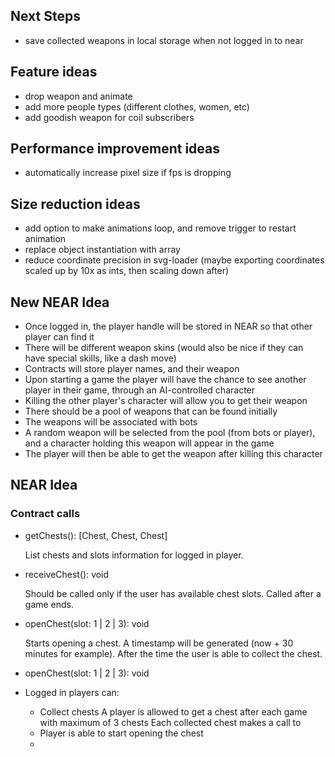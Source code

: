 ## Next Steps

-   save collected weapons in local storage when not logged in to near

## Feature ideas

-   drop weapon and animate
-   add more people types (different clothes, women, etc)
-   add goodish weapon for coil subscribers

## Performance improvement ideas

-   automatically increase pixel size if fps is dropping

## Size reduction ideas

-   add option to make animations loop, and remove trigger to restart animation
-   replace object instantiation with array
-   reduce coordinate precision in svg-loader (maybe exporting coordinates scaled up by 10x as ints, then scaling down after)

## New NEAR Idea

-   Once logged in, the player handle will be stored in NEAR so that other player can find it
-   There will be different weapon skins (would also be nice if they can have special skills, like a dash move)
-   Contracts will store player names, and their weapon
-   Upon starting a game the player will have the chance to see another player in their game, through an AI-controlled character
-   Killing the other player's character will allow you to get their weapon
-   There should be a pool of weapons that can be found initially
-   The weapons will be associated with bots
-   A random weapon will be selected from the pool (from bots or player), and a character holding this weapon will appear in the game
-   The player will then be able to get the weapon after killing this character

## NEAR Idea

### Contract calls

-   getChests(): [Chest, Chest, Chest]

    List chests and slots information for logged in player.

-   receiveChest(): void

    Should be called only if the user has available chest slots.
    Called after a game ends.

-   openChest(slot: 1 | 2 | 3): void

    Starts opening a chest. A timestamp will be generated (now + 30 minutes for example).
    After the time the user is able to collect the chest.

-   openChest(slot: 1 | 2 | 3): void

-   Logged in players can:
    -   Collect chests
        A player is allowed to get a chest after each game with maximum of 3 chests
        Each collected chest makes a call to
    -   Player is able to start opening the chest
    -
